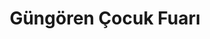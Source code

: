 ---
order: 2
title:  "Güngören Çocuk Fuarı"
img: "assets/images/slides/8.jpg"
mobile-img: "assets/images/slides/8m.jpg"
href: "#"
target: "" # _blank
---